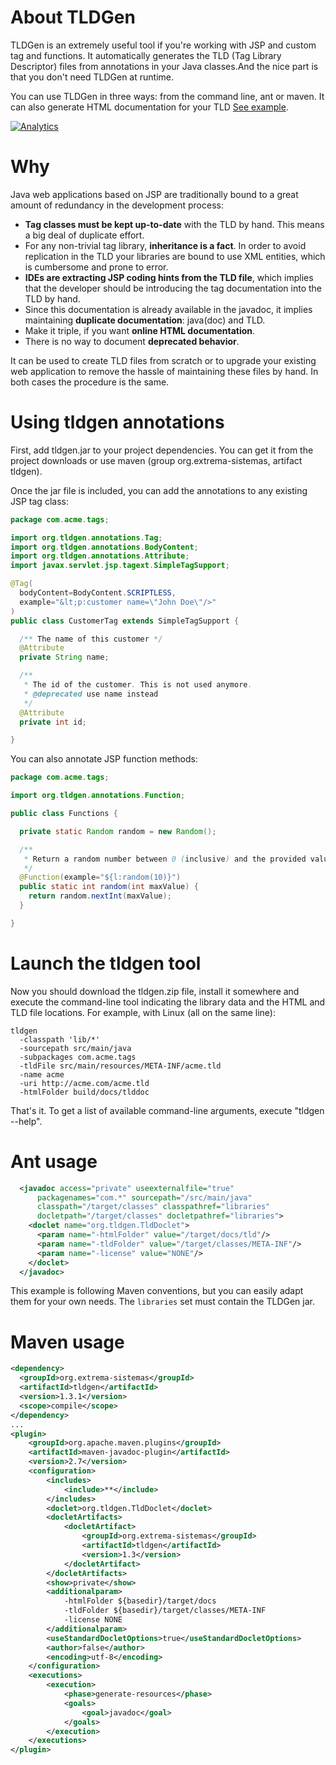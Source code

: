 About TLDGen
===
TLDGen is an extremely useful tool if you're working with JSP and custom tag and functions. It automatically generates the TLD (Tag Library Descriptor) files from annotations in your Java classes.And the nice part is that you don't need TLDGen at runtime. 

You can use TLDGen in three ways: from the command line, ant or maven. It can also generate HTML documentation for your TLD [See example](http://loom.sourceforge.net/docs/loom-core/tlddoc/form.html).

[![Analytics](https://ga-beacon.appspot.com/UA-3159223-5/icoloma/tldgen)](https://github.com/icoloma/tldgen)

Why
===

Java web applications based on JSP are traditionally bound to a great amount of redundancy in the development process:
<ul>
<li><b>Tag classes must be kept up-to-date</b> with the TLD by hand. This means a big deal of duplicate effort.</li>
<li>For any non-trivial tag library, <b>inheritance is a fact</b>. In order to avoid replication in the TLD your libraries are bound to use XML entities, which is cumbersome and prone to error.
</li>
<li><b>IDEs are extracting JSP coding hints from the TLD file</b>, which implies that the developer should be introducing the tag documentation into the TLD by hand.</li>
<li>Since this documentation is already available in the javadoc, it implies maintaining <b>duplicate documentation</b>: java(doc) and TLD.</li>
<li>Make it triple, if you want <b>online HTML documentation</b>.</li>
<li>There is no way to document <b>deprecated behavior</b>.</li>
</ul>

It can be used to create TLD files from scratch or to upgrade your existing web application to remove the hassle of maintaining these files by hand. In both cases the procedure is the same.

Using tldgen annotations
===

First, add tldgen.jar to your project dependencies. You can get it from the project downloads or use maven (group org.extrema-sistemas, artifact tldgen). 

Once the jar file is included, you can add the annotations to any existing JSP tag class:
```java
package com.acme.tags;

import org.tldgen.annotations.Tag;
import org.tldgen.annotations.BodyContent;
import org.tldgen.annotations.Attribute;
import javax.servlet.jsp.tagext.SimpleTagSupport;

@Tag(
  bodyContent=BodyContent.SCRIPTLESS,
  example="&lt;p:customer name=\"John Doe\"/>"
)
public class CustomerTag extends SimpleTagSupport {

  /** The name of this customer */
  @Attribute
  private String name;

  /** 
   * The id of the customer. This is not used anymore.
   * @deprecated use name instead
   */
  @Attribute
  private int id;

}
```

You can also annotate JSP function methods:

```java
package com.acme.tags;

import org.tldgen.annotations.Function;

public class Functions {

  private static Random random = new Random();

  /**
   * Return a random number between 0 (inclusive) and the provided value (exclusive)
   */
  @Function(example="${l:random(10)}")
  public static int random(int maxValue) {
    return random.nextInt(maxValue);
  }

}
```

Launch the tldgen tool
===

Now you should download the tldgen.zip file, install it somewhere and execute the command-line tool indicating the library data and the HTML and TLD file locations. For example, with Linux (all on the same line):

```
tldgen 
  -classpath 'lib/*' 
  -sourcepath src/main/java 
  -subpackages com.acme.tags 
  -tldFile src/main/resources/META-INF/acme.tld 
  -name acme 
  -uri http://acme.com/acme.tld 
  -htmlFolder build/docs/tlddoc
```

That's it. To get a list of available command-line arguments, execute "tldgen --help".

Ant usage
===

```xml
  <javadoc access="private" useexternalfile="true"
      packagenames="com.*" sourcepath="/src/main/java"
      classpath="/target/classes" classpathref="libraries"
      docletpath="/target/classes" docletpathref="libraries">
    <doclet name="org.tldgen.TldDoclet">
      <param name="-htmlFolder" value="/target/docs/tld"/>
      <param name="-tldFolder" value="/target/classes/META-INF"/>
      <param name="-license" value="NONE"/>
    </doclet>
  </javadoc>
```

This example is following Maven conventions, but you can easily adapt them for your own needs. The `libraries` set must contain the TLDGen jar.

Maven usage
===

```xml
<dependency>
  <groupId>org.extrema-sistemas</groupId>
  <artifactId>tldgen</artifactId>
  <version>1.3.1</version>
  <scope>compile</scope>
</dependency>
...
<plugin>
    <groupId>org.apache.maven.plugins</groupId>
    <artifactId>maven-javadoc-plugin</artifactId>
    <version>2.7</version>
    <configuration>
        <includes>
            <include>**</include>
        </includes>
        <doclet>org.tldgen.TldDoclet</doclet>
        <docletArtifacts>
            <docletArtifact>
                <groupId>org.extrema-sistemas</groupId>
                <artifactId>tldgen</artifactId>
                <version>1.3</version>
            </docletArtifact>
        </docletArtifacts>
        <show>private</show>
        <additionalparam>
            -htmlFolder ${basedir}/target/docs
            -tldFolder ${basedir}/target/classes/META-INF
            -license NONE
        </additionalparam>
        <useStandardDocletOptions>true</useStandardDocletOptions>
        <author>false</author>
        <encoding>utf-8</encoding>
    </configuration>
    <executions>
        <execution>
            <phase>generate-resources</phase>                                       
            <goals>
                <goal>javadoc</goal>
            </goals>
        </execution>
    </executions>
</plugin>
```
